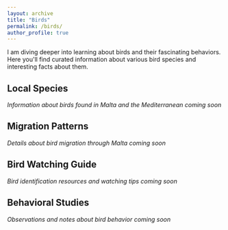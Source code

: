 ```yaml
---
layout: archive
title: "Birds"
permalink: /birds/
author_profile: true
---
```


I am diving deeper into learning about birds and their fascinating behaviors. Here you'll find curated information about various bird species and interesting facts about them.

## Local Species

_Information about birds found in Malta and the Mediterranean coming soon_

## Migration Patterns

_Details about bird migration through Malta coming soon_

## Bird Watching Guide

_Bird identification resources and watching tips coming soon_

## Behavioral Studies

_Observations and notes about bird behavior coming soon_

